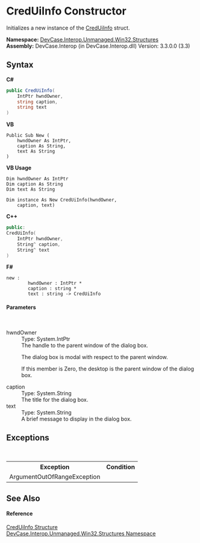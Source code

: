 # CredUiInfo Constructor 
 

Initializes a new instance of the <a href="T_DevCase_Interop_Unmanaged_Win32_Structures_CredUiInfo">CredUiInfo</a> struct.

**Namespace:**&nbsp;<a href="N_DevCase_Interop_Unmanaged_Win32_Structures">DevCase.Interop.Unmanaged.Win32.Structures</a><br />**Assembly:**&nbsp;DevCase.Interop (in DevCase.Interop.dll) Version: 3.3.0.0 (3.3)

## Syntax

**C#**<br />
``` C#
public CredUiInfo(
	IntPtr hwndOwner,
	string caption,
	string text
)
```

**VB**<br />
``` VB
Public Sub New ( 
	hwndOwner As IntPtr,
	caption As String,
	text As String
)
```

**VB Usage**<br />
``` VB Usage
Dim hwndOwner As IntPtr
Dim caption As String
Dim text As String

Dim instance As New CredUiInfo(hwndOwner, 
	caption, text)
```

**C++**<br />
``` C++
public:
CredUiInfo(
	IntPtr hwndOwner, 
	String^ caption, 
	String^ text
)
```

**F#**<br />
``` F#
new : 
        hwndOwner : IntPtr * 
        caption : string * 
        text : string -> CredUiInfo
```


#### Parameters
&nbsp;<dl><dt>hwndOwner</dt><dd>Type: System.IntPtr<br />The handle to the parent window of the dialog box. 

 The dialog box is modal with respect to the parent window. 

 If this member is Zero, the desktop is the parent window of the dialog box.</dd><dt>caption</dt><dd>Type: System.String<br />The title for the dialog box.</dd><dt>text</dt><dd>Type: System.String<br />A brief message to display in the dialog box.</dd></dl>

## Exceptions
&nbsp;<table><tr><th>Exception</th><th>Condition</th></tr><tr><td>ArgumentOutOfRangeException</td><td /></tr></table>

## See Also


#### Reference
<a href="T_DevCase_Interop_Unmanaged_Win32_Structures_CredUiInfo">CredUiInfo Structure</a><br /><a href="N_DevCase_Interop_Unmanaged_Win32_Structures">DevCase.Interop.Unmanaged.Win32.Structures Namespace</a><br />